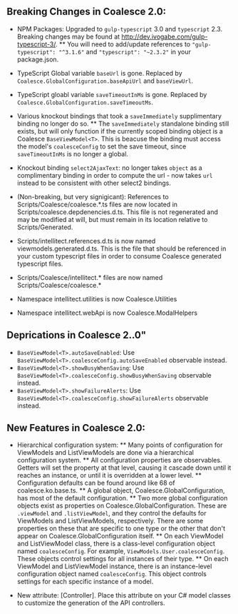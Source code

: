 ## Breaking Changes in Coalesce 2.0:

* NPM Packages: Upgraded to `gulp-typescript` 3.0 and `typescript` 2.3. Breaking changes may be found at http://dev.ivogabe.com/gulp-typescript-3/.
** You will need to add/update references to `"gulp-typescript": "^3.1.6"` and `"typescript": "~2.3.2"` in your package.json.

* TypeScript Global variable `baseUrl` is gone. Replaced by `Coalesce.GlobalConfiguration.baseApiUrl` and `baseViewUrl`.
* TypeScript gloabl variable `saveTimeoutInMs` is gone. Replaced by `Coalesce.GlobalConfiguration.saveTimeoutMs`.
* Various knockout bindings that took a `saveImmediately` supplimentary binding no longer do so. 
** The `saveImmediately` standalone binding still exists, but will only function if the currently scoped binding object is a Coalesce `BaseViewModel<T>`. This is beacuse the binding must access the model's `coalesceConfig` to set the save timeout, since `saveTimeoutInMs` is no longer a global.
* Knockout binding `select2AjaxText`: no longer takes `object` as a complimentary binding in order to compute the url - now takes `url` instead to be consistent with other select2 bindings.
* (Non-breaking, but very signigicant): References to Scripts/Coalesce/coalesce.*.ts files are now located in Scripts/coalesce.depdenencies.d.ts. This file is not regenerated and may be modified at will, but must remain in its location relative to Scripts/Generated.
* Scripts/intellitect.references.d.ts is now named viewmodels.generated.d.ts. This is the file that should be referenced in your custom typescript files in order to consume Coalesce generated typescript files.
* Scripts/Coalesce/intellitect.* files are now named Scripts/Coalesce/coalesce.*
* Namespace intellitect.utilities is now Coalesce.Utilities
* Namespace intellitect.webApi is now Coalesce.ModalHelpers

## Deprications in Coalesce 2..0"

* `BaseViewModel<T>.autoSaveEnabled`: Use `BaseViewModel<T>.coalesceConfig.autoSaveEnabled` observable instead.
* `BaseViewModel<T>.showBusyWhenSaving`: Use `BaseViewModel<T>.coalesceConfig.showBusyWhenSaving` observable instead.
* `BaseViewModel<T>.showFailureAlerts`: Use `BaseViewModel<T>.coalesceConfig.showFailureAlerts` observable instead.

## New Features in Coalesce 2.0:

* Hierarchical configuration system:
** Many points of configuration for ViewModels and ListViewModels are done via a hierarchical configuration system.
** All configuration properties are observables. Getters will set the property at that level, causing it cascade down until it reaches an instance, or until it is overridden at a lower level.
** Configuration defaults can be found around like 68 of coalesce.ko.base.ts.
** A global object, Coalesce.GlobalConfiguration, has most of the default configuration.
** Two more global configuration objects exist as properties on Coalesce.GlobalConfiguration. These are `.viewModel` and `.listViewModel`, and they control the defaults for ViewModels and ListViewModels, respectively. There are some properties on these that are specific to one type or the other that don't appear on Coalesce.GlobalConfiguration itself.
** On each ViewModel and ListViewModel class, there is a class-level configuration object named `coalesceConfig`. For example, `ViewModels.User.coalesceConfig`. These objects control settings for all instances of their type.
** On each ViewModel and ListViewModel instance, there is an instance-level configuration object named `coalesceConfig`. This object controls settings for each specific instance of a model.

* New attribute: [Controller]. Place this attribute on your C# model classes to customize the generation of the API controllers.


